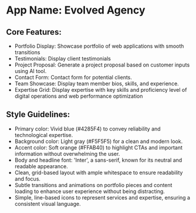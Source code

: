 # **App Name**: Evolved Agency

## Core Features:

- Portfolio Display: Showcase portfolio of web applications with smooth transitions
- Testimonials: Display client testimonials
- Project Proposal: Generate a project proposal based on customer inputs using AI tool.
- Contact Form: Contact form for potential clients.
- Team Showcase: Display team member bios, skills, and experience.
- Expertise Grid: Display expertise with key skills and proficiency level of digital operations and web performance optimization

## Style Guidelines:

- Primary color: Vivid blue (#4285F4) to convey reliability and technological expertise.
- Background color: Light gray (#F5F5F5) for a clean and modern look.
- Accent color: Soft orange (#FFAB40) to highlight CTAs and important information without overwhelming the user.
- Body and headline font: 'Inter', a sans-serif, known for its neutral and readable appearance.
- Clean, grid-based layout with ample whitespace to ensure readability and focus.
- Subtle transitions and animations on portfolio pieces and content loading to enhance user experience without being distracting.
- Simple, line-based icons to represent services and expertise, ensuring a consistent visual language.